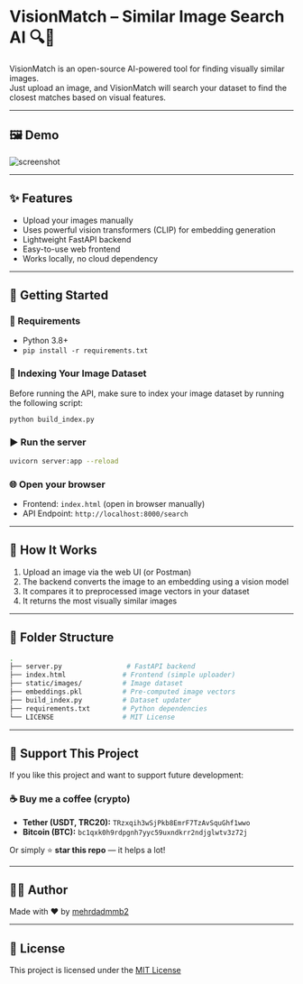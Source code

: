 # VisionMatch – Similar Image Search AI 🔍🧠

VisionMatch is an open-source AI-powered tool for finding visually similar images.  
Just upload an image, and VisionMatch will search your dataset to find the closest matches based on visual features.

---

## 🖼️ Demo

![screenshot](https://s33.picofile.com/file/8483946568/vision.gif) <!-- Optional: you can add your own screenshot -->

---

## ✨ Features

- Upload your images manually
- Uses powerful vision transformers (CLIP) for embedding generation
- Lightweight FastAPI backend
- Easy-to-use web frontend
- Works locally, no cloud dependency

---

## 🚀 Getting Started

### 🔧 Requirements

- Python 3.8+
- `pip install -r requirements.txt`

### 📝 Indexing Your Image Dataset

Before running the API, make sure to index your image dataset by running the following script:

```bash
python build_index.py
```

### ▶️ Run the server

```bash
uvicorn server:app --reload
```

### 🌐 Open your browser

- Frontend: `index.html` (open in browser manually)
- API Endpoint: `http://localhost:8000/search`

---

## 🧪 How It Works

1. Upload an image via the web UI (or Postman)
2. The backend converts the image to an embedding using a vision model
3. It compares it to preprocessed image vectors in your dataset
4. It returns the most visually similar images

---

## 📁 Folder Structure

```bash
.
├── server.py                # FastAPI backend
├── index.html              # Frontend (simple uploader)
├── static/images/          # Image dataset
├── embeddings.pkl          # Pre-computed image vectors
├── build_index.py          # Dataset updater
├── requirements.txt        # Python dependencies
└── LICENSE                 # MIT License
```

---

## 🫶 Support This Project

If you like this project and want to support future development:

### ☕ Buy me a coffee (crypto)

- **Tether (USDT, TRC20):** `TRzxqih3wSjPkb8EmrF7TzAvSquGhf1wwo`
- **Bitcoin (BTC):** `bc1qxk0h9rdpgnh7yyc59uxndkrr2ndjglwtv3z72j`

Or simply ⭐ **star this repo** — it helps a lot!

---

## 🧑‍💻 Author

Made with ❤️ by [mehrdadmmb2](https://github.com/mehrdadmmb2)

---

## 🪪 License

This project is licensed under the [MIT License](LICENSE)
